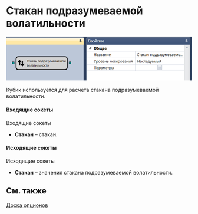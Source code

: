 # Стакан подразумеваемой волатильности

![Designer Glass implied volatility 00](../images/Designer_Glass_implied_volatility_00.png)

Кубик используется для расчета стакана подразумеваемой волатильности.

#### Входящие сокеты

Входящие сокеты

- **Стакан** – стакан.

#### Исходящие сокеты

Исходящие сокеты

- **Стакан** – значения стакана подразумеваемой волатильности.

## См. также

[Доска опционов](Designer_Options_Board.md)
